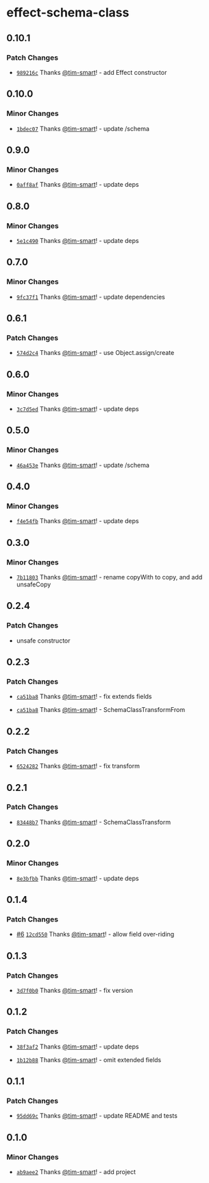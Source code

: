# effect-schema-class

## 0.10.1

### Patch Changes

- [`989216c`](https://github.com/tim-smart/effect-schema-class/commit/989216c0d679b6da2c012f3d0831669c83380dc7) Thanks [@tim-smart](https://github.com/tim-smart)! - add Effect constructor

## 0.10.0

### Minor Changes

- [`1bdec07`](https://github.com/tim-smart/effect-schema-class/commit/1bdec07891b641c7b575cbf0b1286d2a0fe91f40) Thanks [@tim-smart](https://github.com/tim-smart)! - update /schema

## 0.9.0

### Minor Changes

- [`0aff8af`](https://github.com/tim-smart/effect-schema-class/commit/0aff8af279cb127d09f151570e6919fcc143755d) Thanks [@tim-smart](https://github.com/tim-smart)! - update deps

## 0.8.0

### Minor Changes

- [`5e1c490`](https://github.com/tim-smart/effect-schema-class/commit/5e1c490b34b57ca38443cd06daf81bbf8fdda3d2) Thanks [@tim-smart](https://github.com/tim-smart)! - update deps

## 0.7.0

### Minor Changes

- [`9fc37f1`](https://github.com/tim-smart/effect-schema-class/commit/9fc37f1e4686d8902b28e7a089f6455c3f631620) Thanks [@tim-smart](https://github.com/tim-smart)! - update dependencies

## 0.6.1

### Patch Changes

- [`574d2c4`](https://github.com/tim-smart/effect-schema-class/commit/574d2c40cfa2066c2de25da34d238d124a9f87d1) Thanks [@tim-smart](https://github.com/tim-smart)! - use Object.assign/create

## 0.6.0

### Minor Changes

- [`3c7d5ed`](https://github.com/tim-smart/effect-schema-class/commit/3c7d5ed3acf8e779b51044a5ab74e0a1aafb1ebd) Thanks [@tim-smart](https://github.com/tim-smart)! - update deps

## 0.5.0

### Minor Changes

- [`46a453e`](https://github.com/tim-smart/effect-schema-class/commit/46a453e5be0edbd71c5256464f2fabf28b45233b) Thanks [@tim-smart](https://github.com/tim-smart)! - update /schema

## 0.4.0

### Minor Changes

- [`f4e54fb`](https://github.com/tim-smart/effect-schema-class/commit/f4e54fbb3c2550fbdae7a76e4c0dc7e61d41147f) Thanks [@tim-smart](https://github.com/tim-smart)! - update deps

## 0.3.0

### Minor Changes

- [`7b11803`](https://github.com/tim-smart/effect-schema-class/commit/7b1180341853613d719c9cfe78acbeb24aa3240e) Thanks [@tim-smart](https://github.com/tim-smart)! - rename copyWith to copy, and add unsafeCopy

## 0.2.4

### Patch Changes

- unsafe constructor

## 0.2.3

### Patch Changes

- [`ca51ba8`](https://github.com/tim-smart/effect-schema-class/commit/ca51ba8146ce9ab168de1325236b5d740f1fa93d) Thanks [@tim-smart](https://github.com/tim-smart)! - fix extends fields

- [`ca51ba8`](https://github.com/tim-smart/effect-schema-class/commit/ca51ba8146ce9ab168de1325236b5d740f1fa93d) Thanks [@tim-smart](https://github.com/tim-smart)! - SchemaClassTransformFrom

## 0.2.2

### Patch Changes

- [`6524282`](https://github.com/tim-smart/effect-schema-class/commit/652428243110237a8e215d65dedca12d40d2715e) Thanks [@tim-smart](https://github.com/tim-smart)! - fix transform

## 0.2.1

### Patch Changes

- [`83448b7`](https://github.com/tim-smart/effect-schema-class/commit/83448b7487c2531533fc96692d661be3dce59e09) Thanks [@tim-smart](https://github.com/tim-smart)! - SchemaClassTransform

## 0.2.0

### Minor Changes

- [`8e3bfbb`](https://github.com/tim-smart/effect-schema-class/commit/8e3bfbb9047cbdfa8df9f086e903b98fcfbb3eaa) Thanks [@tim-smart](https://github.com/tim-smart)! - update deps

## 0.1.4

### Patch Changes

- [#6](https://github.com/tim-smart/effect-schema-class/pull/6) [`12cd550`](https://github.com/tim-smart/effect-schema-class/commit/12cd55008f30fb48169a9e6360990643a03933be) Thanks [@tim-smart](https://github.com/tim-smart)! - allow field over-riding

## 0.1.3

### Patch Changes

- [`3d7f0b0`](https://github.com/tim-smart/effect-schema-class/commit/3d7f0b012a84311d236b3500bb685fea417d7cfb) Thanks [@tim-smart](https://github.com/tim-smart)! - fix version

## 0.1.2

### Patch Changes

- [`38f3af2`](https://github.com/tim-smart/effect-schema-class/commit/38f3af2668f2a8136883539234cf8d669906e5cb) Thanks [@tim-smart](https://github.com/tim-smart)! - update deps

- [`1b12b88`](https://github.com/tim-smart/effect-schema-class/commit/1b12b88adfe03914f980e9d46e6f919dc92114b0) Thanks [@tim-smart](https://github.com/tim-smart)! - omit extended fields

## 0.1.1

### Patch Changes

- [`95dd69c`](https://github.com/tim-smart/effect-schema-class/commit/95dd69cdf31421be69d9f632a135cd67e3e49451) Thanks [@tim-smart](https://github.com/tim-smart)! - update README and tests

## 0.1.0

### Minor Changes

- [`ab9aee2`](https://github.com/tim-smart/effect-schema-class/commit/ab9aee2dc6826793c68ae53031724e0173be303a) Thanks [@tim-smart](https://github.com/tim-smart)! - add project
